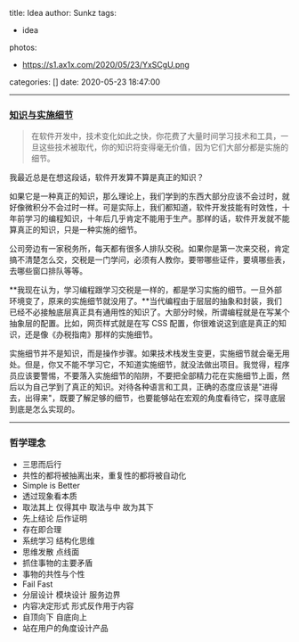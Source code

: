 title: Idea
author: Sunkz
tags:
  - idea

photos:

- https://s1.ax1x.com/2020/05/23/YxSCgU.png

categories: []
date: 2020-05-23 18:47:00

---

### [知识与实施细节](http://www.ruanyifeng.com/blog/2018/10/weekly-issue-28.html)

> 在软件开发中，技术变化如此之快，你花费了大量时间学习技术和工具，一旦这些技术被取代，你的知识将变得毫无价值，因为它们大部分都是实施的细节。

我最近总是在想这段话，软件开发算不算是真正的知识？

如果它是一种真正的知识，那么理论上，我们学到的东西大部分应该不会过时，就好像微积分不会过时一样。可是实际上，我们都知道，软件开发技能有时效性，十年前学习的编程知识，十年后几乎肯定不能用于生产。那样的话，软件开发就不能算真正的知识，只是一种实施的细节。

公司旁边有一家税务所，每天都有很多人排队交税。如果你是第一次来交税，肯定搞不清楚怎么交，交税是一门学问，必须有人教你，要带哪些证件，要填哪些表，去哪些窗口排队等等。

**我现在认为，学习编程跟学习交税是一样的，都是学习实施的细节。一旦外部环境变了，原来的实施细节就没用了。**当代编程由于层层的抽象和封装，我们已经不必接触底层真正具有通用性的知识了。大部分时候，所谓编程就是在写某个抽象层的配置。比如，网页样式就是在写 CSS 配置，你很难说这到底是真正的知识，还是像《办税指南》那样的实施细节。

实施细节并不是知识，而是操作步骤。如果技术栈发生变更，实施细节就会毫无用处。但是，你又不能不学习它，不知道实施细节，就没法做出项目。我觉得，程序员应该要警惕，不要落入实施细节的陷阱，不要把全部精力花在实施细节上面，然后以为自己学到了真正的知识。对待各种语言和工具，正确的态度应该是"进得去，出得来"，既要了解足够的细节，也要能够站在宏观的角度看待它，探寻底层到底是怎么实现的。

------

### 哲学理念

- 三思而后行
- 共性的都将被抽离出来，重复性的都将被自动化
- Simple is Better
- 透过现象看本质
- 取法其上 仅得其中 取法与中 故为其下
- 先上结论 后作证明
- 存在即合理
- 系统学习 结构化思维
- 思维发散 点线面
- 抓住事物的主要矛盾
- 事物的共性与个性
- Fail Fast
- 分层设计 模块设计 服务边界
- 内容决定形式 形式反作用于内容
- 自顶向下 自底向上
- 站在用户的角度设计产品

